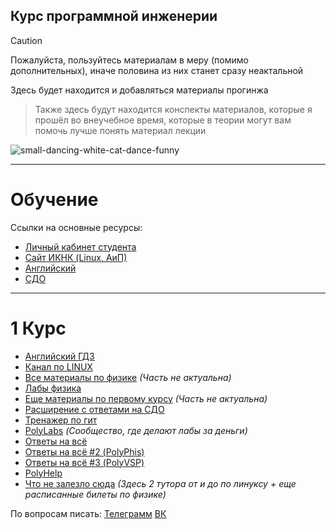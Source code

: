 ## Курс программной инженерии

> [!Caution]
> Пожалуйста, пользуйтесь материалам в меру (помимо дополнительных), иначе половина из них станет сразу неактальной

Здесь будет находится и добавляться материалы прогинжа

> Также здесь будут находится конспекты материалов, которые я прошёл во внеучебное время, которые в теории могут вам помочь лучше понять материал лекции


![small-dancing-white-cat-dance-funny](https://github.com/user-attachments/assets/e4eed1a6-fd9c-423d-a371-3df1ac3d5c2f)

___
# Обучение

Ссылки на основные ресурсы:

- [Личный кабинет студента](https://my.spbstu.ru/)
- [Сайт ИКНК (Linux, АиП)](https://dl.spbstu.ru/my/) 
- [Английский](https://dl-hum.spbstu.ru/my/)
- [СДО](https://lms.spbstu.ru/my/)

___
# 1 Курс

- [Английский ГДЗ](https://disk.yandex.ru/d/YL7u5Q_u_nDqKA?w=1)
- [Канал по LINUX](https://www.youtube.com/channel/UCvRRgjjKvyLNB9yx3oGu2Xw)
- [Все материалы по физике](https://disk.yandex.ru/d/_TJUMCpRQ11MkQ) *(Часть не актуальна)*
- [Лабы физика](https://disk.yandex.ru/d/QWNOW9l4tdbysA)
- [Еще материалы по первому курсу](https://drive.google.com/drive/folders/1L1G-qq5dw2Pr283_14S0u-MGtpamxtCY) *(Часть не актуальна)*
- [Расширение с ответами на СДО](https://syncshare.naloaty.me/)
- [Тренажер по гит](https://learngitbranching.js.org/?locale=ru_RU)
- [PolyLabs](https://vk.com/polylabs) *(Сообщество, где делают лабы за деньги)*
- [Ответы на всё](https://imetspbstu.super.site/)
- [Ответы на всё #2 (PolyPhis)](https://polyphis.ru/)
- [Ответы на всё #3 (PolyVSP)](https://polyvsp.ru/)
- [PolyHelp](https://vk.com/poly_help_spb)
- [Что не залезло сюда](https://drive.google.com/drive/folders/1gwvSy9u-cKbPPnoMkK1wXIm272gR1B76?usp=drive_link) *(Здесь 2 тутора от и до по линуксу + еще расписанные билеты по физике)*


По вопросам писать: [Телеграмм](https://t.me/JDH_LR_994) [ВК](https://vk.com/jdh_lr_994) 
